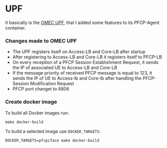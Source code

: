 <!--
SPDX-License-Identifier: Apache-2.0
-->

# UPF

It basically is the [OMEC UPF](https://github.com/omec-project/upf), that I added some features to its PFCP-Agent container. 


### Changes made to OMEC UPF
  * The UPF registers itself on Access-LB and Core-LB after startup
  * After registering to Access-LB and Core-LB it registers itself to PFCP-LB
  * On every reception  of a PFCP Session Establishment Request, it sends the IP of associated UE to Access-LB and Core-LB
  * If the message priority of received PFCP message is equal to 123, it sends the IP of UE to Access-lb and Core-lb after handling the PFCP-Session Modification Request
  * PFCP port changet to 8806 



### Create docker image



To build all Docker images run:

```
make docker-build
```

To build a selected image use `DOCKER_TARGETS`:

```
DOCKER_TARGETS=pfcpiface make docker-build
```
